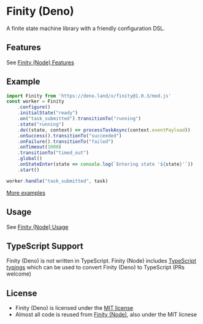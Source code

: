 # Finity (Deno)

A finite state machine library with a friendly configuration DSL.

## Features

See [Finity (Node) Features](https://github.com/nickuraltsev/finity#features)

## Example

```javascript
import Finity from 'https://deno.land/x/finity@1.0.3/mod.js'
const worker = Finity
    .configure()
    .initialState("ready")
    .on("task_submitted").transitionTo("running")
    .state("running")
    .do((state, context) => processTaskAsync(context.eventPayload))
    .onSuccess().transitionTo("succeeded")
    .onFailure().transitionTo("failed")
    .onTimeout(1000)
    .transitionTo("timed_out")
    .global()
    .onStateEnter(state => console.log(`Entering state '${state}'`))
    .start()

worker.handle("task_submitted", task)
```

[More examples](https://github.com/nickuraltsev/finity/tree/master/examples)

## Usage

See [Finity (Node) Usage](https://github.com/nickuraltsev/finity#usage)

## TypeScript Support

Finity (Deno) is not written in TypeScript.
Finity (Node) includes [TypeScript typings](https://github.com/nickuraltsev/finity/blob/master/index.d.ts) which can be used to convert Finity (Deno) to TypeScript (PRs welcome)

## License

- Finity (Deno) is licensed under the [MIT license](https://github.com/nickuraltsev/finity/blob/master/LICENSE)
- Almost all code is reused from [Finity (Node)](https://github.com/nickuraltsev/finity), also under the MIT licnese
